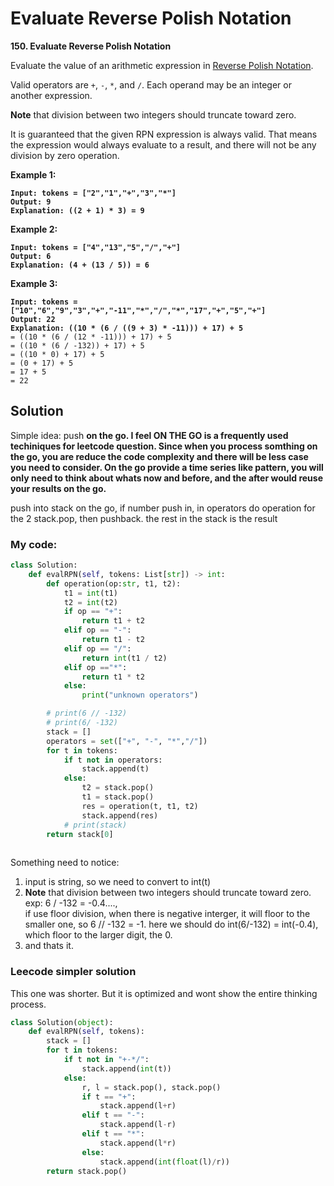 # Evaluate Reverse Polish Notation



**150. Evaluate Reverse Polish Notation**

Evaluate the value of an arithmetic expression in [Reverse Polish Notation](http://en.wikipedia.org/wiki/Reverse\_Polish\_notation).

Valid operators are `+`, `-`, `*`, and `/`. Each operand may be an integer or another expression.

**Note** that division between two integers should truncate toward zero.

It is guaranteed that the given RPN expression is always valid. That means the expression would always evaluate to a result, and there will not be any division by zero operation.



**Example 1:**

<pre><code><strong>Input: tokens = ["2","1","+","3","*"]
</strong><strong>Output: 9
</strong><strong>Explanation: ((2 + 1) * 3) = 9
</strong></code></pre>

**Example 2:**

<pre><code><strong>Input: tokens = ["4","13","5","/","+"]
</strong><strong>Output: 6
</strong><strong>Explanation: (4 + (13 / 5)) = 6
</strong></code></pre>

**Example 3:**

<pre><code><strong>Input: tokens = ["10","6","9","3","+","-11","*","/","*","17","+","5","+"]
</strong><strong>Output: 22
</strong><strong>Explanation: ((10 * (6 / ((9 + 3) * -11))) + 17) + 5
</strong>= ((10 * (6 / (12 * -11))) + 17) + 5
= ((10 * (6 / -132)) + 17) + 5
= ((10 * 0) + 17) + 5
= (0 + 17) + 5
= 17 + 5
= 22
</code></pre>

## Solution

Simple idea: push **on the go. I feel ON THE GO is a frequently used techiniques for leetcode question. Since when you process somthing on the go, you are reduce the code complexity and there will be less case you need to consider. On the go provide a time series like pattern, you will only need to think about whats now and before, and the after would reuse your results on the go.**

push into stack on the go, if number push in, in operators do operation for the 2 stack.pop, then pushback. the rest in the stack is the result

### My code:

```python
class Solution:
    def evalRPN(self, tokens: List[str]) -> int:
        def operation(op:str, t1, t2):
            t1 = int(t1)
            t2 = int(t2)
            if op == "+":
                return t1 + t2
            elif op == "-":
                return t1 - t2
            elif op == "/":
                return int(t1 / t2)
            elif op =="*":
                return t1 * t2
            else:
                print("unknown operators")

        # print(6 // -132)
        # print(6/ -132)
        stack = []
        operators = set(["+", "-", "*","/"])
        for t in tokens:
            if t not in operators:
                stack.append(t)
            else:
                t2 = stack.pop()
                t1 = stack.pop()
                res = operation(t, t1, t2)
                stack.append(res)
            # print(stack)
        return stack[0]
            
```

Something need to notice:

1. input is string, so we need to convert to int(t)
2. **Note** that division between two integers should truncate toward zero.  exp: 6 / -132 = -0.4...., \
   if use floor division, when there is negative interger, it will floor to the smaller one, so 6 // -132 = -1. here we should do int(6/-132) = int(-0.4), which floor to the larger digit, the 0.
3. and thats it.

### Leecode simpler solution

This one was shorter. But it is optimized and wont show the entire thinking process.

```python
class Solution(object):
    def evalRPN(self, tokens):
        stack = []
        for t in tokens:
            if t not in "+-*/":
                stack.append(int(t))
            else:
                r, l = stack.pop(), stack.pop()
                if t == "+":
                    stack.append(l+r)
                elif t == "-":
                    stack.append(l-r)
                elif t == "*":
                    stack.append(l*r)
                else:
                    stack.append(int(float(l)/r))
        return stack.pop()
```

